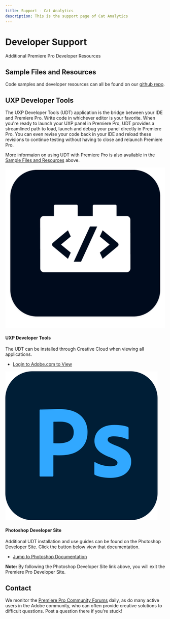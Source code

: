 ```yaml
---
title: Support - Cat Analytics
description: This is the support page of Cat Analytics 
---
```


# Developer Support

Additional Premiere Pro Developer Resources

## Sample Files and Resources

Code samples and developer resources can all be found on our [github repo](https://github.com/Adobe-CEP).

## UXP Developer Tools

The UXP Developer Tools (UDT) application is the bridge between your IDE and Premiere Pro.  Write code in whichever editor is your favorite.  When you're ready to launch your UXP panel in Premiere Pro, UDT provides a streamlined path to load, launch and debug your panel directly in Premiere Pro.  You can even revise your code back in your IDE and reload these revisions to continue testing without having to close and relaunch Premiere Pro.

More informaion on using UDT with Premiere Pro is also available in the [Sample Files and Resources](#sample-files-and-resources) above.

<ProductCard slots="icon, heading, text, buttons" theme="lightest" width="50%" />

![UDT Icon](./udt.png)

#### UXP Developer Tools

The UDT can be installed through Creative Cloud when viewing all applications.

 - [Login to Adobe.com to View](https://www.adobe.com/home/search?query=uxp%20developer)

<!-- The UDT can be installed through Creative Cloud when viewing *All Apps*.  -->


<ProductCard slots="icon, heading, text, buttons" theme="lightest" width="50%" />

![Photoshop Icon](./photoshop.svg)

#### Photoshop Developer Site

Additional UDT installation and use guides can be found on the Photoshop Developer Site.  Click the button below view that documentation.

- [Jump to Photoshop Documentation](https://developer.adobe.com/photoshop/uxp/2022/guides/devtool/)

<!-- Additional installation and use guides can be found on the [Photoshop Developer Site here](https://developer.adobe.com/photoshop/uxp/2022/guides/devtool/). -->

<InlineAlert variant="warning" slots="text1[n]"/>

**Note:** By following the Photoshop Developer Site link above, you will exit the Premiere Pro Developer Site.

## Contact

We monitor the [Premiere Pro Community Forums](https://community.adobe.com/t5/premiere-pro/ct-p/ct-premiere-pro?page=1&sort=latest_replies&lang=all&tabid=all) daily, as do many active users in the Adobe community, who can often provide creative solutions to difficult questions.  Post a question there if you're stuck!
